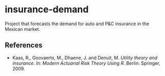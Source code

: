 # insurance-demand
Project that forecasts the demand for auto and P&C insurance in the Mexican market.

## References

* Kaas, R., Goovaerts, M., Dhaene, J. and Denuit, M. *Utility theory and insurance. In: Modern Actuarial Risk Theory Using R*. Berlin: Springer, 2009.
